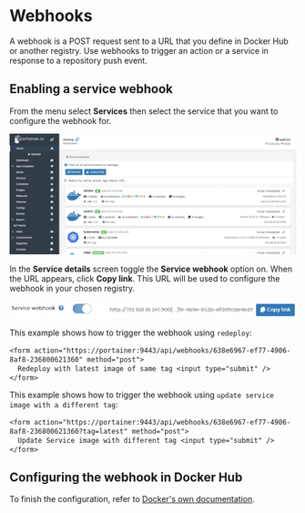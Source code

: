 # Webhooks

A webhook is a POST request sent to a URL that you define in Docker Hub or another registry. Use webhooks to trigger an action or a service in response to a repository push event.

## Enabling a service webhook

From the menu select **Services** then select the service that you want to configure the webhook for.

![](../../../.gitbook/assets/2.12-services-configure-1.gif)

In the **Service details** screen toggle the **Service webhook** option on. When the URL appears, click **Copy link**. This URL will be used to configure the webhook in your chosen registry.

![](../../../.gitbook/assets/services-webhooks-2.png)

This example shows how to trigger the webhook using `redeploy`:

```
<form action="https://portainer:9443/api/webhooks/638e6967-ef77-4906-8af8-236800621360" method="post">
  Redeploy with latest image of same tag <input type="submit" />
</form>
```

This example shows how to trigger the webhook using `update service image with a different tag`:

```
<form action="https://portainer:9443/api/webhooks/638e6967-ef77-4906-8af8-236800621360?tag=latest" method="post">
  Update Service image with different tag <input type="submit" />
</form>
```

## Configuring the webhook in Docker Hub

To finish the configuration, refer to [Docker's own documentation](https://docs.docker.com/docker-hub/webhooks/).
